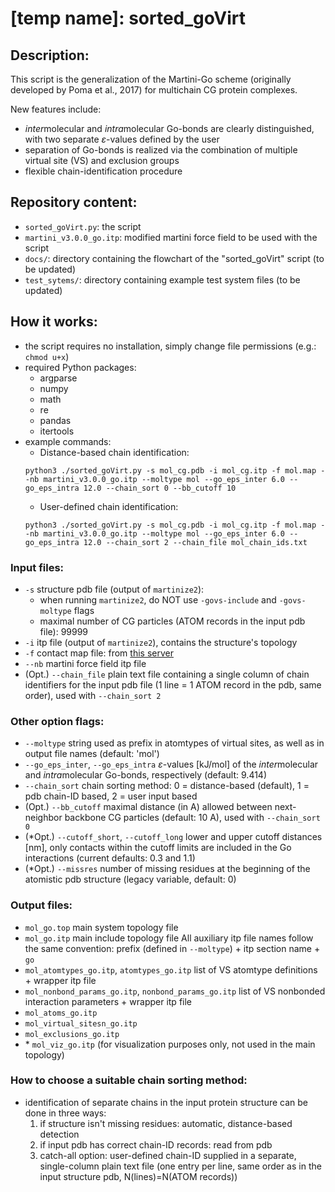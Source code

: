 # [temp name]: sorted_goVirt
## Description:
This script is the generalization of the Martini-Go scheme (originally developed by Poma et al., 2017) for multichain CG protein complexes.

New features include:
 - *inter*molecular and *intra*molecular Go-bonds are clearly distinguished, with two separate $\varepsilon$-values defined by the user
 - separation of Go-bonds is realized via the combination of multiple virtual site (VS) and exclusion groups
 - flexible chain-identification procedure

## Repository content:
- `sorted_goVirt.py`: the script
- `martini_v3.0.0_go.itp`: modified martini force field to be used with the script
- `docs/`: directory containing the flowchart of the "sorted_goVirt" script (to be updated)
- `test_sytems/`: directory containing example test system files (to be updated)

## How it works:
- the script requires no installation, simply change file permissions (e.g.: `chmod u+x`)
- required Python packages:
  - argparse
  - numpy
  - math
  - re
  - pandas
  - itertools
- example commands:
  - Distance-based chain identification:
  ```
  python3 ./sorted_goVirt.py -s mol_cg.pdb -i mol_cg.itp -f mol.map --nb martini_v3.0.0_go.itp --moltype mol --go_eps_inter 6.0 --go_eps_intra 12.0 --chain_sort 0 --bb_cutoff 10
  ```
  - User-defined chain identification:
  ```
  python3 ./sorted_goVirt.py -s mol_cg.pdb -i mol_cg.itp -f mol.map --nb martini_v3.0.0_go.itp --moltype mol --go_eps_inter 6.0 --go_eps_intra 12.0 --chain_sort 2 --chain_file mol_chain_ids.txt
  ```

### Input files:
- `-s` structure pdb file (output of `martinize2`):
  - when running `martinize2`, do NOT use `-govs-include` and `-govs-moltype` flags
  - maximal number of CG particles (ATOM records in the input pdb file): 99999
- `-i` itp file (output of `martinize2`), contains the structure's topology
- `-f` contact map file: from [this server](http://info.ifpan.edu.pl/~rcsu/rcsu/index.html)
- `--nb` martini force field itp file
- (Opt.) `--chain_file` plain text file containing a single column of chain identifiers for the input pdb file (1 line = 1 ATOM record in the pdb, same order), used with  `--chain_sort 2`
### Other option flags:
- `--moltype` string used as prefix in atomtypes of virtual sites, as well as in output file names (default: 'mol')
- `--go_eps_inter`, `--go_eps_intra` $\varepsilon$-values [kJ/mol] of the *inter*molecular and *intra*molecular Go-bonds, respectively (default: 9.414)
- `--chain_sort` chain sorting method: 0 = distance-based (default), 1 = pdb chain-ID based, 2 = user input based
- (Opt.) `--bb_cutoff` maximal distance (in A) allowed between next-neighbor backbone CG particles (default: 10 A), used with  `--chain_sort 0`
- (\*Opt.) `--cutoff_short`, `--cutoff_long` lower and upper cutoff distances [nm], only contacts within the cutoff limits are included in the Go interactions (current defaults: 0.3 and 1.1)
- (\*Opt.) `--missres` number of missing residues at the beginning of the atomistic pdb structure (legacy variable, default: 0)
### Output files:
- `mol_go.top` main system topology file 
- `mol_go.itp` main include topology file
All auxiliary itp file names follow the same convention: prefix (defined in `--moltype`) + itp section name + `go`
- `mol_atomtypes_go.itp`, `atomtypes_go.itp` list of VS atomtype definitions + wrapper itp file
- `mol_nonbond_params_go.itp`, `nonbond_params_go.itp` list of VS nonbonded interaction parameters + wrapper itp file
- `mol_atoms_go.itp`
- `mol_virtual_sitesn_go.itp`
- `mol_exclusions_go.itp`
- \* `mol_viz_go.itp` (for visualization purposes only, not used in the main topology)
### How to choose a suitable chain sorting method:
 - identification of separate chains in the input protein structure can be done in three ways:
   1. if structure isn't missing residues: automatic, distance-based detection
   2. if input pdb has correct chain-ID records: read from pdb
   3. catch-all option: user-defined chain-ID supplied in a separate, single-column plain text file (one entry per line, same order as in the input structure pdb, N(lines)=N(ATOM records)) 

